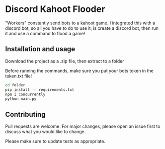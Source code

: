 # Discord Kahoot Flooder

"Workers" constantly send bots to a kahoot game. I integrated this with a discord bot, so all you have to do to use it, is create a discord bot, then run it and use a command to flood a game!

## Installation and usage

Download the project as a .zip file, then extract to a folder

Before running the commands, make sure you put your bots token in the token.txt file!

```bash
cd folder
pip install -r requirements.txt
npm i concurrently
python main.py
```


## Contributing
Pull requests are welcome. For major changes, please open an issue first to discuss what you would like to change.

Please make sure to update tests as appropriate.
